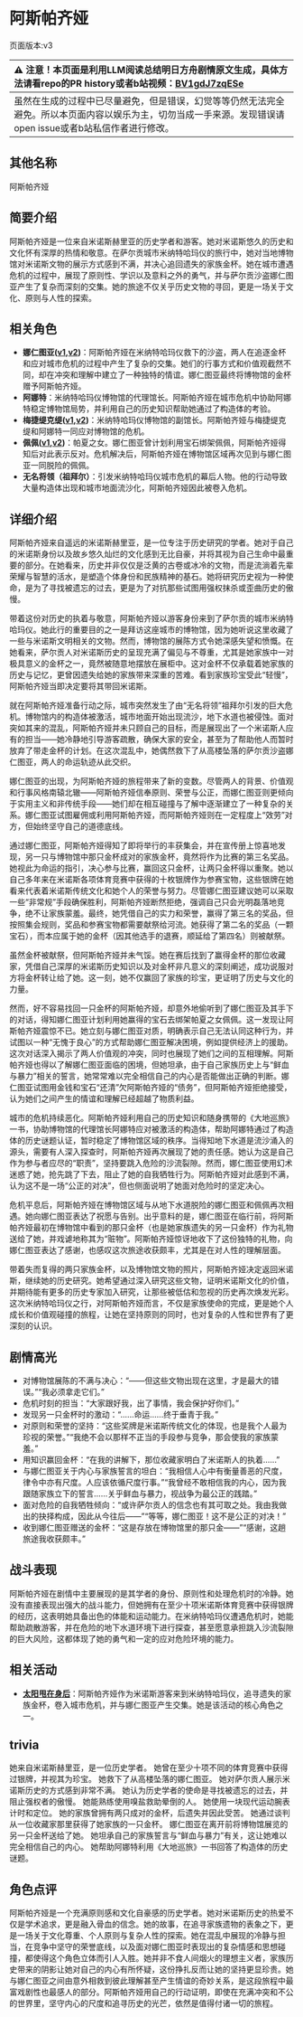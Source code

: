 # 阿斯帕齐娅
页面版本:v3
 

| :warning: 注意！本页面是利用LLM阅读总结明日方舟剧情原文生成，具体方法请看repo的PR history或者b站视频：[BV1gdJ7zqESe](https://www.bilibili.com/video/BV1gdJ7zqESe/)         |
|:----------------------------|
| 虽然在生成的过程中已尽量避免，但是错误，幻觉等等仍然无法完全避免。所以本页面内容以娱乐为主，切勿当成一手来源。发现错误请open issue或者b站私信作者进行修改。|



## 其他名称
阿斯帕齐娅
## 简要介绍
阿斯帕齐娅是一位来自米诺斯赫里亚的历史学者和游客。她对米诺斯悠久的历史和文化怀有深厚的热情和敬意。在萨尔贡城市米纳特哈玛仪的旅行中，她对当地博物馆对米诺斯文物的展示方式感到不满，并决心追回遗失的家族金杯。她在城市遭遇危机的过程中，展现了原则性、学识以及意料之外的勇气，并与萨尔贡沙盗娜仁图亚产生了复杂而深刻的交集。她的旅途不仅关乎历史文物的寻回，更是一场关于文化、原则与人性的探索。
## 相关角色
-   **娜仁图亚([v1](../chars/char_4138_narant.md),[v2](char_4138_narant.md))**：阿斯帕齐娅在米纳特哈玛仪救下的沙盗，两人在追逐金杯和应对城市危机的过程中产生了复杂的交集。她们的行事方式和价值观截然不同，却在冲突和理解中建立了一种独特的情谊。娜仁图亚最终将博物馆的金杯赠予阿斯帕齐娅。
-   **阿娜特**：米纳特哈玛仪博物馆的代理馆长。阿斯帕齐娅在城市危机中协助阿娜特稳定博物馆局势，并利用自己的历史知识帮助她通过了构造体的考验。
-   **梅捷缇克缇([v1](../chars/extended_char_mei_jie_ti_ke_ti.md),[v2](extended_char_mei_jie_ti_ke_ti.md))**：米纳特哈玛仪博物馆的副馆长。阿斯帕齐娅与梅捷缇克缇和阿娜特一同应对博物馆的危机。
-   **佩佩([v1](../chars/char_4058_pepe.md),[v2](char_4058_pepe.md))**：帕夏之女。娜仁图亚曾计划利用宝石绑架佩佩，阿斯帕齐娅得知后对此表示反对。危机解决后，阿斯帕齐娅在博物馆区域再次见到与娜仁图亚一同脱险的佩佩。
-   **无名将领（祖拜尔）**：引发米纳特哈玛仪城市危机的幕后人物。他的行动导致大量构造体出现和城市地面流沙化，阿斯帕齐娅因此被卷入危机。
## 详细介绍
阿斯帕齐娅来自遥远的米诺斯赫里亚，是一位专注于历史研究的学者。她对于自己的米诺斯身份以及故乡悠久灿烂的文化感到无比自豪，并将其视为自己生命中最重要的部分。在她看来，历史并非仅仅是泛黄的古卷或冰冷的文物，而是流淌着先辈荣耀与智慧的活水，是塑造个体身份和民族精神的基石。她将研究历史视为一种使命，是为了寻找被遗忘的过去，更是为了对抗那些试图用强权抹杀或歪曲历史的傲慢。

带着这份对历史的执着与敬意，阿斯帕齐娅以游客身份来到了萨尔贡的城市米纳特哈玛仪。她此行的重要目的之一是拜访这座城市的博物馆，因为她听说这里收藏了一些与米诺斯文明相关的文物。然而，博物馆的展陈方式令她深感失望和愤慨。在她看来，萨尔贡人对米诺斯历史的呈现充满了偏见与不尊重，尤其是她家族中一对极具意义的金杯之一，竟然被随意地摆放在展柜中。这对金杯不仅承载着她家族的历史与记忆，更曾因遗失给她的家族带来深重的苦难。看到家族珍宝受此“轻慢”，阿斯帕齐娅当即决定要将其带回米诺斯。

就在阿斯帕齐娅准备行动之际，城市突然发生了由“无名将领”祖拜尔引发的巨大危机。博物馆内的构造体被激活，城市地面开始出现流沙，地下水道也被侵蚀。面对突如其来的混乱，阿斯帕齐娅并未只顾自己的目标，而是展现出了一个米诺斯人应有的担当——她冷静地引导游客疏散，确保大家的安全，甚至为了帮助他人而暂时放弃了带走金杯的计划。在这次混乱中，她偶然救下了从高楼坠落的萨尔贡沙盗娜仁图亚，两人的命运轨迹从此交织。

娜仁图亚的出现，为阿斯帕齐娅的旅程带来了新的变数。尽管两人的背景、价值观和行事风格南辕北辙——阿斯帕齐娅信奉原则、荣誉与公正，而娜仁图亚则更倾向于实用主义和非传统手段——她们却在相互碰撞与了解中逐渐建立了一种复杂的关系。娜仁图亚试图雇佣或利用阿斯帕齐娅，而阿斯帕齐娅则在一定程度上“效劳”对方，但始终坚守自己的道德底线。

通过娜仁图亚，阿斯帕齐娅得知了即将举行的丰获集会，并在宣传册上惊喜地发现，另一只与博物馆中那只金杯成对的家族金杯，竟然将作为比赛的第三名奖品。她视此为命运的指引，决心参与比赛，赢回这只金杯，让两只金杯得以重聚。她以自己多年来在米诺斯各项体育竞赛中获得的十枚银牌作为参赛宝物，这些银牌在她看来代表着米诺斯传统文化和她个人的荣誉与努力。尽管娜仁图亚建议她可以采取一些“非常规”手段确保胜利，阿斯帕齐娅断然拒绝，强调自己只会光明磊落地竞争，绝不让家族蒙羞。最终，她凭借自己的实力和荣誉，赢得了第三名的奖品，但按照集会规则，奖品和参赛宝物都需要献祭给河流。她获得了第二名的奖品（一颗宝石），而本应属于她的金杯（因其他选手的退赛，顺延给了第四名）则被献祭。

虽然金杯被献祭，但阿斯帕齐娅并未气馁。她在赛后找到了赢得金杯的那位收藏家，凭借自己深厚的米诺斯历史知识以及对金杯非凡意义的深刻阐述，成功说服对方将金杯转让给了她。这一刻，她不仅赢回了家族的珍宝，更证明了历史与文化的力量。

然而，好不容易找回一只金杯的阿斯帕齐娅，却意外地偷听到了娜仁图亚及其手下的对话，得知娜仁图亚计划利用她赢得的宝石去绑架帕夏之女佩佩。这一发现让阿斯帕齐娅震惊不已。她立刻与娜仁图亚对质，明确表示自己无法认同这种行为，并试图以一种“无愧于良心”的方式帮助娜仁图亚解决困境，例如提供经济上的援助。这次对话深入揭示了两人价值观的冲突，同时也展现了她们之间的互相理解。阿斯帕齐娅也得以了解娜仁图亚面临的困境，但她坦承，由于自己家族历史上与“鲜血与暴力”相关的誓言，她常常难以完全相信自己的内心是否能做出正确的判断。娜仁图亚试图用金钱和宝石“还清”欠阿斯帕齐娅的“债务”，但阿斯帕齐娅拒绝接受，认为她们之间产生的情谊和理解已经超越了物质利益。

城市的危机持续恶化。阿斯帕齐娅利用自己的历史知识和随身携带的《大地巡旅》一书，协助博物馆的代理馆长阿娜特应对被激活的构造体，帮助阿娜特通过了构造体的历史谜题认证，暂时稳定了博物馆区域的秩序。当得知地下水道是流沙涌入的源头，需要有人深入探查时，阿斯帕齐娅再次展现了她的责任感。她认为这是自己作为参与者应尽的“职责”，坚持要跳入危险的沙流裂隙。然而，娜仁图亚使用幻术迷惑了她，抢先跳了下去，阻止了她的自我牺牲行为。阿斯帕齐娅对此感到不满，认为这不是一场“公正的对决”，但也侧面说明了她面对危险时的坚定决心。

危机平息后，阿斯帕齐娅在博物馆区域与从地下水道脱险的娜仁图亚和佩佩再次相遇。她向娜仁图亚表达了祝愿与告别。出乎意料的是，娜仁图亚在临行前，将阿斯帕齐娅最初在博物馆中看到的那只金杯（也是她家族遗失的另一只金杯）作为礼物送给了她，并戏谑地称其为“赃物”。阿斯帕齐娅惊讶地收下了这份独特的礼物，向娜仁图亚表达了感谢，也感叹这次旅途收获颇丰，尤其是在对人性的理解层面。

带着失而复得的两只家族金杯，以及博物馆文物的照片，阿斯帕齐娅决定返回米诺斯，继续她的历史研究。她希望通过深入研究这些文物，证明米诺斯文化的价值，并期待能有更多的历史专家加入研究，让那些被低估和忽视的历史再次焕发光彩。这次米纳特哈玛仪之行，对阿斯帕齐娅而言，不仅是家族使命的完成，更是她个人成长和价值观碰撞的旅程，让她在坚持原则的同时，也对复杂的人性和世界有了更深刻的认识。
## 剧情高光
*   对博物馆展陈的不满与决心：“——但这些文物出现在这里，才是最大的错误。”“我必须拿走它们。”
*   危机时刻的担当：“大家跟好我，出了事情，我会保护好你们。”
*   发现另一只金杯时的激动：“......命运......终于垂青于我。”
*   对原则和荣誉的坚持：“这些奖牌是米诺斯传统文化的体现，也是我个人最为珍视的荣誉。”“我绝不会以那样不正当的手段参与竞争，那会使我的家族蒙羞。”
*   用知识赢回金杯：“在我的讲解下，那位收藏家明白了米诺斯人的执着......”
*   与娜仁图亚关于内心与家族誓言的坦白：“我相信人心中有衡量善恶的尺度，律令中亦有尺度。人应该依循尺度行事。”“我曾经不敢相信我的内心，因为我跟随家族立下的誓言......关乎鲜血与暴力，视战争为最公正的践踏。”
*   面对危险的自我牺牲倾向：“或许萨尔贡人的信念也有其可取之处。我由我做出的抉择构成，因此从今往后——”“等等，娜仁图亚！这不是公正的对决！”
*   收到娜仁图亚赠送的金杯：“这是存放在博物馆里的那只金——”“感谢，这趟旅途我收获颇丰。”
## 战斗表现
阿斯帕齐娅在剧情中主要展现的是其学者的身份、原则性和处理危机时的冷静。她没有直接表现出强大的战斗能力，但她拥有在至少十项米诺斯体育竞赛中获得银牌的经历，这表明她具备出色的体能和运动能力。在米纳特哈玛仪遭遇危机时，她能帮助疏散游客，并在危险的地下水道环境下进行探查，甚至愿意承担跳入沙流裂隙的巨大风险，这都体现了她的勇气和一定的应对危险环境的能力。
## 相关活动
-   **[太阳甩在身后](../stories/act35side.md)**：阿斯帕齐娅作为米诺斯游客来到米纳特哈玛仪，追寻遗失的家族金杯，卷入城市危机，并与娜仁图亚产生交集。她是该活动的核心角色之一。
## trivia
她来自米诺斯赫里亚，是一位历史学者。
她曾在至少十项不同的体育竞赛中获得过银牌，并视其为珍宝。
她救下了从高楼坠落的娜仁图亚。
她对萨尔贡人展示米诺斯历史的方式感到非常不满。
她认为历史学者的使命是寻找被遗忘的过去，并阻止强权者的傲慢。
她能熟练使用嗅盐救助晕倒的人。
她使用一块现代运动腕表计时和定位。
她的家族曾拥有两只成对的金杯，后遗失并因此受苦。
她通过谈判从一位收藏家那里获得了她家族的一只金杯。
娜仁图亚在离开前将博物馆展览的另一只金杯送给了她。
她坦承自己的家族誓言与“鲜血与暴力”有关，这让她难以完全相信自己的内心。
她帮助阿娜特利用《大地巡旅》一书回答了构造体的历史谜题。
## 角色点评
阿斯帕齐娅是一个充满原则感和文化自豪感的历史学者。她对米诺斯历史的热爱不仅是学术追求，更是融入骨血的信念。她的故事，在追寻家族遗物的表象之下，更是一场关于文化尊重、个人原则与复杂人性的探索。她在混乱中展现的冷静与担当，在竞争中坚守的荣誉底线，以及面对娜仁图亚时表现出的复杂情感和思想碰撞，都使得这个角色立体而引人入胜。她并非不食人间烟火的理想主义者，家族历史带来的阴影让她对自己的内心有所怀疑，这份挣扎反而让她的坚持更显珍贵。她与娜仁图亚之间由意外相救到彼此理解甚至产生情谊的奇妙关系，是这段旅程中最富戏剧性也最感人的部分。阿斯帕齐娅用自己的行动证明，即使在充满冲突和不公的世界里，坚守内心的尺度和追寻历史的光芒，依然是值得付诸一切的旅程。